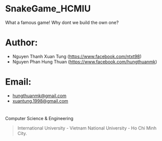 # SnakeGame_HCMIU
What a famous game! Why dont we build the own one?
# Author:
  + Nguyen Thanh Xuan Tung (https://www.facebook.com/ntxt98)
  + Nguyen Phan Hung Thuan (https://www.facebook.com/hungthuanmk)
# Email:
  + hungthuanmk@gmail.com
  + xuantung.1998@gmail.com
#
Computer Science & Engineering
> International University - Vietnam National University - Ho Chi Minh City.
